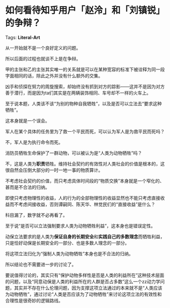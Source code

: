 # 如何看待知乎用户「赵泠」和「刘镇锐」的争辩？

Tags: **Literal-Art**

从一开始就不是一个良好定义的问题。

所以后面的过程也就谈不上是在争辩。

甲的主张和乙的主张其实唯一的关系就是可以在某种宽容的标准下被诠释为同一段字面相同的话，除此之外并没有什么额外的交集。

凶手和侦探在努力的周旋搜索，却始终没有抓到对方的踪影——这并不是因为对方善于潜行，而是因为ta们其实是在两辆装饰相同、车号却不一样的火车上。

至于说本题，人类该不该“为别的物种自我牺牲”，以及是否可以立法去“要求这种牺牲”。

这本身就是一个误会。

军人在某个具体的任务里为了救一个平民而死，可以认为军人是为救平民而死吗？

不，军人是为执行命令而死。

消防员牺牲生命保护了一群动物，可以被认为是“人类为动物牺牲”吗？

不，这是人类为**职责**牺牲。维持社会契约的有效性对人类社会的价值是根本的，这很自然会压倒大部分的一时一地一事的物质算计。

不考虑社会契约的价值，而只考虑具体时间段的“物质交换”本身就是一个窄化的、甚而是不合法的归纳。

即使只考虑物理性的收益，人的行为的全部物理性的收益显然也不能只考虑直接收益而不考虑间接收益，否则谭嗣同、陈天华、林觉民们的“直接收益”是什么？

科目漏了，数字就不必再看了。

至于说“是否可以立法强制要求人类为动物牺牲利益”，这本身也是错误定性。

动保立法要求的是人类为**保证自身的长期安全**和**实践自己的多数理念**而牺牲利益，只是恰好动保是长期安全的一部分、也是多数人理念的一部分。

将这项立法归化为“强制人类为动物牺牲”本身也是不合法的归纳。

所以结论也不需要进一步的讨论了。

要说值得讨论的，其实只有“保护动物多样性是否是人类的利益所在”这种技术层面的问题，以及“同意动保是人类的利益所在的人群是否占多数”这么一个zz动力学问题，其实并不存在什么伦理问题，因为支撑这项立法通过的本来就不是“人类应该为动物牺牲”，通过讨论“人类是否应该为了动物牺牲”来讨论这项立法的有效性和合理性是很奇妙的逻辑路线。



